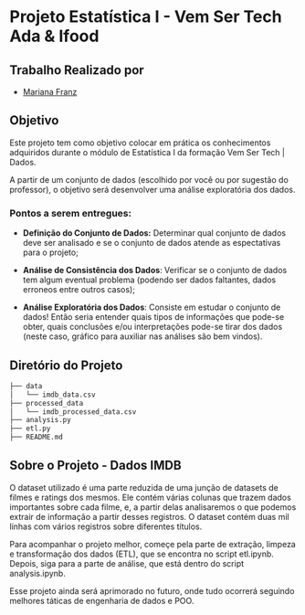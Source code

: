 # Projeto Estatística I - Vem Ser Tech Ada & Ifood

## Trabalho Realizado por
- [Mariana Franz](https://github.com/framzz)

## Objetivo
Este projeto tem como objetivo colocar em prática os conhecimentos adquiridos durante o módulo de Estatística I da formação Vem Ser Tech | Dados.

A partir de um conjunto de dados (escolhido por você ou por sugestão do professor), o objetivo será desenvolver uma análise exploratória dos dados.

### Pontos a serem entregues:

- __Definição do Conjunto de Dados:__ Determinar qual conjunto de dados deve ser analisado e se o conjunto de dados atende as espectativas para o projeto;

- __Análise de Consistência dos Dados__: Verificar se o conjunto de dados tem algum eventual problema (podendo ser dados faltantes, dados erroneos entre outros casos);


- __Análise Exploratória dos Dados__: Consiste em estudar o conjunto de dados! Então seria entender quais tipos de informações que pode-se obter, quais conclusões e/ou interpretações pode-se tirar dos dados (neste caso, gráfico para auxiliar nas análises são bem vindos).

## Diretório do Projeto

```bash
├── data
│   └── imdb_data.csv
├── processed_data
│   └── imdb_processed_data.csv
├── analysis.py
├── etl.py
├── README.md
```

## Sobre o Projeto - Dados IMDB

O dataset utilizado é uma parte reduzida de uma junção de datasets de filmes e ratings dos mesmos. Ele contém várias colunas que trazem dados importantes sobre cada filme, e, a partir delas analisaremos o que podemos extrair de informação a partir desses registros. O dataset contém duas mil linhas com vários registros sobre diferentes títulos. 

Para acompanhar o projeto melhor, começe pela parte de extração, limpeza e transformação dos dados (ETL), que se encontra no script etl.ipynb. Depois, siga para a parte de análise, que está dentro do script analysis.ipynb.

Esse projeto ainda será aprimorado no futuro, onde tudo ocorrerá seguindo melhores táticas de engenharia de dados e POO.
